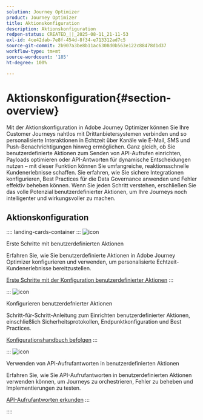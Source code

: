 ```yaml
---
solution: Journey Optimizer
product: Journey Optimizer
title: Aktionskonfiguration
description: Aktionskonfiguration
redpen-status: CREATED_||_2025-08-11_21-11-53
exl-id: 4ce42dab-7e8f-454d-8f34-e713312ad7c5
source-git-commit: 2b907a3be8b11ac6308d0b563e122c88478d1d37
workflow-type: tm+mt
source-wordcount: '185'
ht-degree: 100%

---
```


# Aktionskonfiguration{#section-overview}

Mit der Aktionskonfiguration in Adobe Journey Optimizer können Sie Ihre Customer Journeys nahtlos mit Drittanbietersystemen verbinden und so personalisierte Interaktionen in Echtzeit über Kanäle wie E-Mail, SMS und Push-Benachrichtigungen hinweg ermöglichen. Ganz gleich, ob Sie benutzerdefinierte Aktionen zum Senden von API-Aufrufen einrichten, Payloads optimieren oder API-Antworten für dynamische Entscheidungen nutzen – mit dieser Funktion können Sie umfangreiche, reaktionsschnelle Kundenerlebnisse schaffen. Sie erfahren, wie Sie sichere Integrationen konfigurieren, Best Practices für die Data Governance anwenden und Fehler effektiv beheben können. Wenn Sie jeden Schritt verstehen, erschließen Sie das volle Potenzial benutzerdefinierter Aktionen, um Ihre Journeys noch intelligenter und wirkungsvoller zu machen.

## Aktionskonfiguration

:::: landing-cards-container
:::
![icon](https://cdn.experienceleague.adobe.com/icons/circle-play.svg?lang=de)

Erste Schritte mit benutzerdefinierten Aktionen

Erfahren Sie, wie Sie benutzerdefinierte Aktionen in Adobe Journey Optimizer konfigurieren und verwenden, um personalisierte Echtzeit-Kundenerlebnisse bereitzustellen.

[Erste Schritte mit der Konfiguration benutzerdefinierter Aktionen](../using/action/action.md)
:::

:::
![icon](https://cdn.experienceleague.adobe.com/icons/gear.svg?lang=de)

Konfigurieren benutzerdefnierter Aktionen

Schritt-für-Schritt-Anleitung zum Einrichten benutzerdefinierter Aktionen, einschließlich Sicherheitsprotokollen, Endpunktkonfiguration und Best Practices.

[Konfigurationshandbuch befolgen](../using/action/about-custom-action-configuration.md)
:::

:::
![icon](https://cdn.experienceleague.adobe.com/icons/code-branch.svg)

Verwenden von API-Aufrufantworten in benutzerdefinierten Aktionen

Erfahren Sie, wie Sie API-Aufrufantworten in benutzerdefinierten Aktionen verwenden können, um Journeys zu orchestrieren, Fehler zu beheben und Implementierungen zu testen.

[API-Aufrufantworten erkunden](../using/action/action-response.md)
:::

::::
